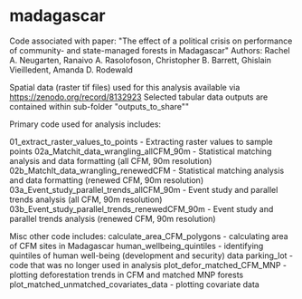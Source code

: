 # madagascar
Code associated with paper: "The effect of a political crisis on performance of community- and state-managed forests in Madagascar"
Authors: Rachel A. Neugarten, Ranaivo A. Rasolofoson, Christopher B. Barrett, Ghislain Vieilledent, Amanda D. Rodewald

Spatial data (raster tif files) used for this analysis available via https://zenodo.org/record/8132923
Selected tabular data outputs are contained within sub-folder "outputs_to_share""

Primary code used for analysis includes:

01_extract_raster_values_to_points   - Extracting raster values to sample points
02a_Matchit_data_wrangling_allCFM_90m  - Statistical matching analysis and data formatting (all CFM, 90m resolution)
02b_MatchIt_data_wrangling_renewedCFM - Statistical matching analysis and data formatting (renewed CFM, 90m resolution)
03a_Event_study_parallel_trends_allCFM_90m - Event study and parallel trends analysis (all CFM, 90m resolution)
03b_Event_study_parallel_trends_renewedCFM_90m - Event study and parallel trends analysis (renewed CFM, 90m resolution)

Misc other code includes:
calculate_area_CFM_polygons - calculating area of CFM sites in Madagascar
human_wellbeing_quintiles - identifying quintiles of human well-being (development and security) data
parking_lot - code that was no longer used in analysis
plot_defor_matched_CFM_MNP - plotting deforestation trends in CFM and matched MNP forests
plot_matched_unmatched_covariates_data - plotting covariate data




